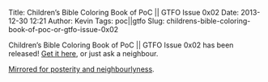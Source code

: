 Title: Children’s Bible Coloring Book of PoC || GTFO Issue 0x02
Date: 2013-12-30 12:21
Author: Kevin
Tags: poc||gtfo
Slug: childrens-bible-coloring-book-of-poc-or-gtfo-issue-0x02

Children’s Bible Coloring Book of PoC || GTFO Issue 0x02 has been
released! [Get it
here](https://corkami.googlecode.com/files/pocorgtfo02.pdf), or just ask
a neighbour.

[Mirrored for posterity and
neighbourlyness](http://Kevinisageek.org/pocorgtfo/pocorgtfo02.pdf).
